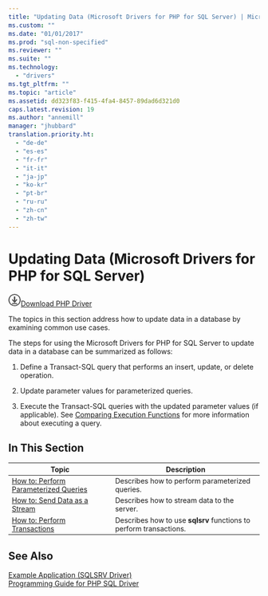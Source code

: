 ```yaml
---
title: "Updating Data (Microsoft Drivers for PHP for SQL Server) | Microsoft Docs"
ms.custom: ""
ms.date: "01/01/2017"
ms.prod: "sql-non-specified"
ms.reviewer: ""
ms.suite: ""
ms.technology: 
  - "drivers"
ms.tgt_pltfrm: ""
ms.topic: "article"
ms.assetid: dd323f83-f415-4fa4-8457-89dad6d321d0
caps.latest.revision: 19
ms.author: "annemill"
manager: "jhubbard"
translation.priority.ht: 
  - "de-de"
  - "es-es"
  - "fr-fr"
  - "it-it"
  - "ja-jp"
  - "ko-kr"
  - "pt-br"
  - "ru-ru"
  - "zh-cn"
  - "zh-tw"
---
```

# Updating Data (Microsoft Drivers for PHP for SQL Server)
![Download](../../ssdt/media/download.png)[Download PHP Driver](https://www.microsoft.com/download/details.aspx?id=20098)

The topics in this section address how to update data in a database by examining common use cases.  
  
The steps for using the Microsoft Drivers for PHP for SQL Server to update data in a database can be summarized as follows:  
  
1.  Define a Transact-SQL query that performs an insert, update, or delete operation.  
  
2.  Update parameter values for parameterized queries.  
  
3.  Execute the Transact-SQL queries with the updated parameter values (if applicable). See [Comparing Execution Functions](../../connect/php/comparing-execution-functions.md) for more information about executing a query.  
  
## In This Section  
  
|Topic|Description|  
|---------|---------------|  
|[How to: Perform Parameterized Queries](../../connect/php/how-to--perform-parameterized-queries.md)|Describes how to perform parameterized queries.|  
|[How to: Send Data as a Stream](../../connect/php/how-to--send-data-as-a-stream.md)|Describes how to stream data to the server.|  
|[How to: Perform Transactions](../../connect/php/how-to--perform-transactions.md)|Describes how to use **sqlsrv** functions to perform transactions.|  
  
## See Also  
[Example Application &#40;SQLSRV Driver&#41;](../../connect/php/example-application--sqlsrv-driver-.md)  
[Programming Guide for PHP SQL Driver](../../connect/php/programming-guide-for-php-sql-driver.md)
  
